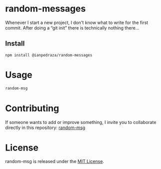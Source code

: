 # random-messages

Whenever I start a new project, I don't know what to write for the first commit. After doing a “git init” there is technically nothing there...

## Install

```npm
npm install @ianpedraza/random-messages
```

# Usage

```bash
random-msg
```

# Contributing
If someone wants to add or improve something, I invite you to collaborate directly in this repository: [random-msg](https://github.com/ianpedraza/random-messages)

# License
random-msg is released under the [MIT License](https://opensource.org/licenses/MIT).